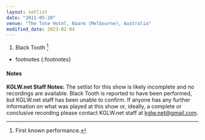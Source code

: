 ```yaml
---
layout: setlist
date: "2011-05-20"
venue: "The Tote Hotel, Naarm (Melbourne), Australia"
modified_date: 2023-02-04
---
```



 1. Black Tooth
    [^1]
    
<!--snippet-->
* footnotes
{:footnotes}
[^1]: First known performance.

#### Notes

**KGLW.net Staff Notes:** The setlist for this show is likely incomplete and no recordings are available. Black Tooth is reported to have been performed, but KGLW.net staff has been unable to confirm. If anyone has any further information on what was played at this show or, ideally, a complete or conclusive recording please contact KGLW.net staff at kglw.net@gmail.com.
